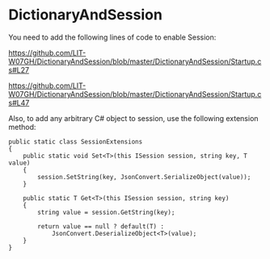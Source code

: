 # DictionaryAndSession

You need to add the following lines of code to enable Session:

https://github.com/LIT-W07GH/DictionaryAndSession/blob/master/DictionaryAndSession/Startup.cs#L27

https://github.com/LIT-W07GH/DictionaryAndSession/blob/master/DictionaryAndSession/Startup.cs#L47

Also, to add any arbitrary C# object to session, use the following extension method:

    public static class SessionExtensions
    {
        public static void Set<T>(this ISession session, string key, T value)
        {
            session.SetString(key, JsonConvert.SerializeObject(value));
        }

        public static T Get<T>(this ISession session, string key)
        {
            string value = session.GetString(key);

            return value == null ? default(T) :
                JsonConvert.DeserializeObject<T>(value);
        }
    }
